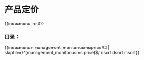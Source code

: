 # 产品定价

{{indexmenu_n>3}}

### 目录：

{{indexmenu>:management_monitor:usms:price#2 | skipfile=/^(management_monitor:usms:price)$/ nsort dsort msort}}
